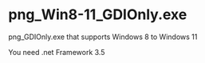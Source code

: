 # png_Win8-11_GDIOnly.exe
png_GDIOnly.exe that supports Windows 8 to Windows 11

You need .net Framework 3.5
